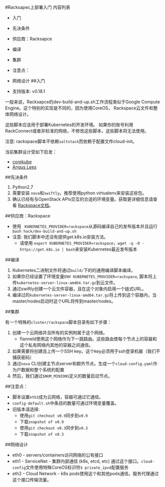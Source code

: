 #Racksapec上部署入门
内容列表
* 入门
* 先决条件
* 供应商：Racksapce
* 编译
* 集群
* 注意点：
* 网络设计
##入门

* 支持版本: v0.18.1

一般来说，Racksapce的dev-build-and-up.sh工作流程类似于Google Compute Engine。这个特别的实现是不同的，因为使用CoreOS， Rackspace云文件和整体网络设计。

这些脚本应该用于部署Kubernetes的开发环境。 如果你的账号利用RackConnect或者非标准的网络，不修改这些脚本，这些脚本将无法使用。

注意: rackspace脚本不依赖```saltstack```而依赖于配置文件cloud-init。 

当前集群设计受如下启发：

* [corekube](https://github.com/metral/corekube)
* [Angus Lees](https://github.com/anguslees/kube-openstack)

##先决条件

1. Python2.7
2. 需要安装 ```nova```和```swiftly```。推荐使用python virtualenv来安装这些包。
3. 确认已经有与OpenStack APIs交互的合适的环境变量。获取更详细信息请查看 [Rackspace文档](http://docs.rackspace.com/servers/api/v2/cs-gettingstarted/content/section_gs_install_nova.html)。

##供应商：Rackspace

* 使用 ``` KUBERNETES_PROVIDER=rackspace```从源码编译自己的发布版本并且运行``` bash hack/dev-build-and-up.sh```
* 注意: 我们脚本中还没有提供get.k8s.io安装方法。
    * 请使用 ```export KUBERNETES_PROVIDER=rackspace; wget -q -O - https://get.k8s.io | bash```来安装Kubernetes最近发布版本

##编译

1. Kubernetes二进制文件将通过```build/```下的的通用编译脚本编译。
2. 如果你已经设置了环境变量```ENV KUBERNETES_PROVIDER=rackspace```, 脚本将上传```kubernetes-server-linux-amd64.tar.gz```到云文件。
3. 通过swiftly创建一个云文件容器，且在这个对象内启用一个链式URL。
4. 编译过的```kubernetes-server-linux-amd64.tar.gz```将上传到这个容器内，当master/nodes启动时这个URL将传到master/nodes。

##集群

有一个特殊的```cluster/rackspace```脚本目录有如下步骤：
1. 创建一个云网络并且所有的实例附属于这个网络。
    * flanneld使用这个网络作为下一跳路由。这些路由使每个节点上的容器和这个私有网络内其他的容器之间通信。
2. 如果需要将创建且上传一个SSH key。这个key必须用于ssh登录机器（我们不捕获密码）
3. 通过```nova``` CLI创建主节点server和额外节点。生成一个```cloud-config.yaml```作为户数据和整个系统的配置
4. 然后，我们通过```$NUM_MINIONS```定义的数量启动节点。

##注意点：

* 脚本设置```eth2```成为云网络，容器可通过它通信。
* ```config-default.sh```中条目的数量可通过环境变量覆盖。 
* 旧版本请选择:
    * 使用```git chechout v0.9```同步到```v0.9```
    * 下载```snapshot of v0.9```
    * 使用```git checkout v0.3```同步到```v0.3```
    * 下载```snapshot of v0.3```

##网络设计

* eth0 - servers/containers访问网络的公有接口
* eth1 - ServiceNet - 集群内部通信 (k8s, etcd, etc) 通过这个接口。```cloud-config```文件使用特殊CoreOS标识符```$ private_ipv4```配置服务
* eth2 - Cloud Network - k8s pods使用这个和其他pods通信。服务代理通过这个接口传输流量。